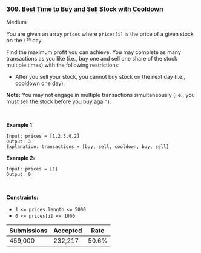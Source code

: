### [309. Best Time to Buy and Sell Stock with Cooldown](https://leetcode.com/problems/best-time-to-buy-and-sell-stock-with-cooldown/)

Medium

You are given an array `` prices `` where `` prices[i] `` is the price of a given stock on the <code>i<sup>th</sup></code> day.

Find the maximum profit you can achieve. You may complete as many transactions as you like (i.e., buy one and sell one share of the stock multiple times) with the following restrictions:

*   After you sell your stock, you cannot buy stock on the next day (i.e., cooldown one day).

__Note:__ You may not engage in multiple transactions simultaneously (i.e., you must sell the stock before you buy again).

 

__Example 1:__

```
Input: prices = [1,2,3,0,2]
Output: 3
Explanation: transactions = [buy, sell, cooldown, buy, sell]
```

__Example 2:__

```
Input: prices = [1]
Output: 0
```

 

__Constraints:__

*   `` 1 <= prices.length <= 5000 ``
*   `` 0 <= prices[i] <= 1000 ``

| Submissions    | Accepted     | Rate   |
| -------------- | ------------ | ------ |
| 459,000 | 232,217 | 50.6% |
